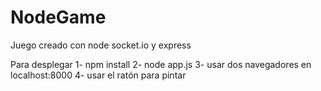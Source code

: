 # NodeGame
Juego creado con node socket.io y express

Para desplegar 
1- npm install
2- node app.js
3- usar dos navegadores en localhost:8000
4- usar el ratón para pintar

